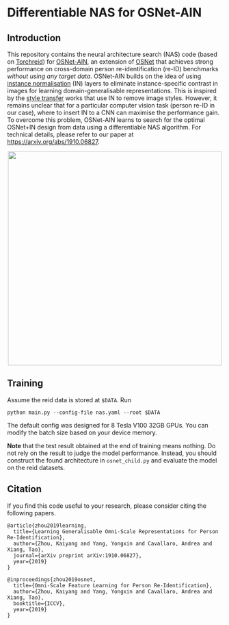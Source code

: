 # Differentiable NAS for OSNet-AIN

## Introduction
This repository contains the neural architecture search (NAS) code (based on [Torchreid](https://arxiv.org/abs/1910.10093)) for [OSNet-AIN](https://arxiv.org/abs/1910.06827), an extension of [OSNet](https://arxiv.org/abs/1905.00953) that achieves strong performance on cross-domain person re-identification (re-ID) benchmarks *without using any target data*. OSNet-AIN builds on the idea of using [instance normalisation](https://arxiv.org/abs/1607.08022) (IN) layers to eliminate instance-specific contrast in images for learning domain-generalisable representations. This is inspired by the [style transfer](https://arxiv.org/abs/1703.06868) works that use IN to remove image styles. However, it remains unclear that for a particular computer vision task (person re-ID in our case), where to insert IN to a CNN can maximise the performance gain. To overcome this problem, OSNet-AIN learns to search for the optimal OSNet+IN design from data using a differentiable NAS algorithm. For technical details, please refer to our paper at https://arxiv.org/abs/1910.06827.

<div align="center">
  <img src="https://drive.google.com/uc?export=view&id=1yvVIi2Ml7WBe85Uhaa54qyG4g8z-MGEB" width="500px" />
</div>

## Training
Assume the reid data is stored at `$DATA`. Run
```
python main.py --config-file nas.yaml --root $DATA
```

The default config was designed for 8 Tesla V100 32GB GPUs. You can modify the batch size based on your device memory.

**Note** that the test result obtained at the end of training means nothing. Do not rely on the result to judge the model performance. Instead, you should construct the found architecture in `osnet_child.py` and evaluate the model on the reid datasets.

## Citation
If you find this code useful to your research, please consider citing the following papers.
```
@article{zhou2019learning,
  title={Learning Generalisable Omni-Scale Representations for Person Re-Identification},
  author={Zhou, Kaiyang and Yang, Yongxin and Cavallaro, Andrea and Xiang, Tao},
  journal={arXiv preprint arXiv:1910.06827},
  year={2019}
}

@inproceedings{zhou2019osnet,
  title={Omni-Scale Feature Learning for Person Re-Identification},
  author={Zhou, Kaiyang and Yang, Yongxin and Cavallaro, Andrea and Xiang, Tao},
  booktitle={ICCV},
  year={2019}
}
```